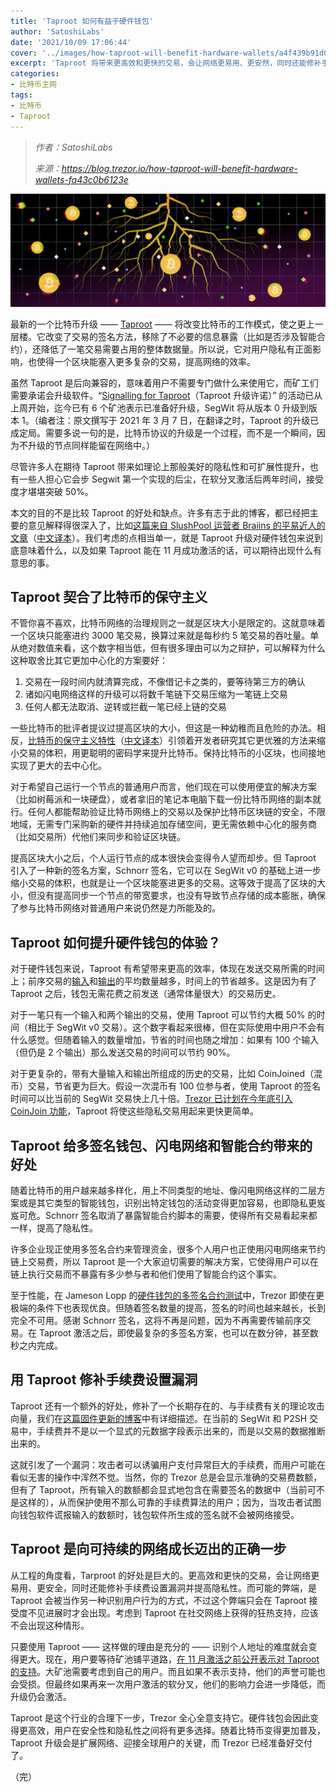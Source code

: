```yaml
---
title: 'Taproot 如何有益于硬件钱包'
author: 'SatoshiLabs'
date: '2021/10/09 17:06:44'
cover: '../images/how-taproot-will-benefit-hardware-wallets/a4f439b91d004371960f738cf0bbe116.png'
excerpt: 'Taproot 将带来更高效和更快的交易，会让网络更易用、更安然，同时还能修补手续费设置漏洞并提高隐私性。'
categories:
- 比特币主网
tags:
- 比特币
- Taproot
---
```



> *作者：SatoshiLabs*
> 
> *来源：<https://blog.trezor.io/how-taproot-will-benefit-hardware-wallets-fa43c0b6123e>*


![1](../images/how-taproot-will-benefit-hardware-wallets/a4f439b91d004371960f738cf0bbe116.png)

最新的一个比特币升级 —— [Taproot](https://github.com/bitcoin/bips/blob/master/bip-0341.mediawiki) —— 将改变比特币的工作模式，使之更上一层楼。它改变了交易的签名方法，移除了不必要的信息暴露（比如是否涉及智能合约），还降低了一笔交易需要占用的整体数据量。所以说，它对用户隐私有正面影响，也使得一个区块能塞入更多复杂的交易，提高网络的效率。

虽然 Taproot 是后向兼容的，意味着用户不需要专门做什么来使用它，而矿工们需要承诺会升级软件。“[Signalling for Taproot](https://taproot.watch/)（Taproot 升级许诺）” 的活动已从上周开始，迄今已有 6 个矿池表示已准备好升级，SegWit 将从版本 0 升级到版本 1。（编者注：原文撰写于 2021 年 3 月 7 日，在翻译之时，Taproot 的升级已成定局。需要多说一句的是，比特币协议的升级是一个过程，而不是一个瞬间，因为不升级的节点同样能留在网络中。）

尽管许多人在期待 Taproot 带来如理论上那般美好的隐私性和可扩展性提升，也有一些人担心它会步 Segwit 第一个实现的后尘，在软分叉激活后两年时间，接受度才堪堪突破 50%。

本文的目的不是比较 Taproot 的好处和缺点。许多有志于此的博客，都已经把主要的意见解释得很深入了，比如[这篇来自 SlushPool 运营者 Braiins 的平易近人的文章](https://braiins.com/blog/explain-like-im-not-a-developer-taproot-privacy)（[中文译本](https://ethfans.org/posts/explain-like-im-not-a-developer-taproot-privacy)）。我们考虑的点相当单一，就是 Taproot 升级对硬件钱包来说到底意味着什么，以及如果 Taproot 能在 11 月成功激活的话，可以期待出现什么有意思的事。

## Taproot 契合了比特币的保守主义

不管你喜不喜欢，比特币网络的治理规则之一就是区块大小是限定的。这就意味着一个区块只能塞进约 3000 笔交易，换算过来就是每秒约 5 笔交易的吞吐量。单从绝对数值来看，这个数字相当低，但有很多理由可以为之辩护，可以解释为什么这种取舍比其它更加中心化的方案要好：

1. 交易在一段时间内就清算完成，不像借记卡之类的，要等待第三方的确认
2. 诸如闪电网络这样的升级可以将数千笔链下交易压缩为一笔链上交易
3. 任何人都无法取消、逆转或拦截一笔已经上链的交易

一些比特币的批评者提议过提高区块的大小，但这是一种幼稚而且危险的办法。相反，[比特币的保守主义特性](https://blog.trezor.io/why-is-bitcoin-development-so-conservative-a22d37765c5b)（[中文译本](https://ethfans.org/posts/why-is-bitcoin-development-so-conservativ)）引领着开发者研究其它更优雅的方法来缩小交易的体积，用更聪明的密码学来提升比特币。保持比特币的小区块，也间接地实现了更大的去中心化。

对于希望自己运行一个节点的普通用户而言，他们现在可以使用便宜的解决方案（比如树莓派和一块硬盘），或者拿旧的笔记本电脑下载一份比特币网络的副本就行。任何人都能帮助验证比特币网络上的交易以及保护比特币区块链的安全，不限地域，无需专门采购新的硬件并持续追加存储空间，更无需依赖中心化的服务商（比如交易所）代他们来同步和验证区块链。

提高区块大小之后，个人运行节点的成本很快会变得令人望而却步。但 Taproot 引入了一种新的签名方案，Schnorr 签名，它可以在 SegWit v0 的基础上进一步缩小交易的体积，也就是让一个区块能塞进更多的交易。这等效于提高了区块的大小，但没有提高同步一个节点的带宽要求，也没有导致节点存储的成本膨胀，确保了参与比特币网络对普通用户来说仍然是力所能及的。

## Taproot 如何提升硬件钱包的体验？

对于硬件钱包来说，Taproot 有希望带来更高的效率，体现在发送交易所需的时间上；前序交易的[输入](https://wiki.trezor.io/Input)和[输出](https://wiki.trezor.io/Transaction_output)的平均数量越多，时间上的节省越多。这是因为有了 Taproot 之后，钱包无需花费之前发送（通常体量很大）的交易历史。

对于一笔只有一个输入和两个输出的交易，使用 Taproot 可以节约大概 50% 的时间（相比于 SegWit v0 交易）。这个数字看起来很棒，但在实际使用中用户不会有什么感觉。但随着输入的数量增加，节省的时间也随之增加：如果有 100 个输入（但仍是 2 个输出）那么发送交易的时间可以节约 90%。

对于更复杂的，带有大量输入和输出所组成的历史的交易，比如 CoinJoined（混币）交易，节省更为巨大。假设一次混币有 100 位参与者，使用 Taproot 的签名时间可以比当前的 SegWit 交易快上几十倍。[Trezor 已计划在今年底引入 CoinJoin 功能](https://github.com/orgs/trezor/projects/28)，Taproot 将使这些隐私交易用起来更快更简单。

## Taproot 给多签名钱包、闪电网络和智能合约带来的好处

随着比特币的用户越来越多样化，用上不同类型的地址、像闪电网络这样的二层方案或是其它类型的智能钱包，识别出特定钱包的活动变得更加容易，也即隐私更岌岌可危。Schnorr 签名取消了暴露智能合约脚本的需要，使得所有交易看起来都一样，提高了隐私性。

许多企业现正使用多签名合约来管理资金，很多个人用户也正使用闪电网络来节约链上交易费，所以 Taproot 是一个大家迫切需要的解决方案，它使得用户可以在链上执行交易而不暴露有多少参与者和他们使用了智能合约这个事实。

至于性能，在 Jameson Lopp 的[硬件钱包的多签名合约测试](https://blog.keys.casa/bitcoin-multisig-hardware-signing-performance/)中，Trezor 即使在更极端的条件下也表现优良。但随着签名数量的提高，签名的时间也越来越长，长到完全不可用。感谢 Schnorr 签名，这将不再是问题，因为不再需要传输前序交易。在 Taproot 激活之后，即使最复杂的多签名方案，也可以在数分钟，甚至数秒之内完成。

## 用 Taproot 修补手续费设置漏洞

Taproot 还有一个额外的好处，修补了一个长期存在的、与手续费有关的理论攻击向量，我们在[这篇固件更新的博客](https://blog.trezor.io/details-of-firmware-updates-for-trezor-one-version-1-9-1-and-trezor-model-t-version-2-3-1-1eba8f60f2dd)中有详细描述。在当前的 SegWit 和 P2SH 交易中，手续费并不是以一个显式的元数据字段表示出来的，而是以交易的数据推断出来的。

这就引发了一个漏洞：攻击者可以诱骗用户支付异常巨大的手续费，而用户可能在看似无害的操作中浑然不觉。当然，你的 Trezor 总是会显示准确的交易费数额，但有了 Taproot，所有输入的数额都会显式地包含在需要签名的数据中（当前可不是这样的），从而保护使用不那么可靠的手续费算法的用户；因为，当攻击者试图向钱包软件谎报输入的数额时，钱包软件所生成的签名就不会被网络接受。

## Taproot 是向可持续的网络成长迈出的正确一步

从工程的角度看，Tarproot 的好处是巨大的。更高效和更快的交易，会让网络更易用、更安全，同时还能修补手续费设置漏洞并提高隐私性。而可能的弊端，是 Taproot 会被当作另一种识别用户行为的方式，不过这个弊端只会在 Taproot 接受度不见进展时才会出现。考虑到 Taproot 在社交网络上获得的狂热支持，应该不会出现这种情形。

只要使用 Taproot —— 这样做的理由是充分的 —— 识别个人地址的难度就会变得更大。现在，用户要等待矿池铺平道路，[在 11 月激活之前公开表示对 Taproot 的支持](https://taproot.watch/)。大矿池需要考虑到自己的用户。而且如果不表示支持，他们的声誉可能也会受损。但最终如果再来一次用户激活的软分叉，他们的影响力会进一步降低，而升级仍会激活。

Taproot 是这个行业的合理下一步，Trezor 全心全意支持它。硬件钱包会因此变得更高效，用户在安全性和隐私性之间将有更多选择。随着比特币变得更加普及，Taproot 升级会是扩展网络、迎接全球用户的关键，而 Trezor 已经准备好交付了。

（完）

